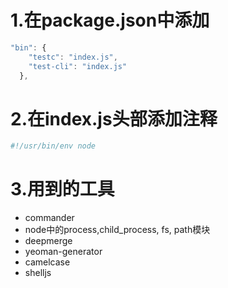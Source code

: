 
# 1.在package.json中添加
```js
"bin": {
    "testc": "index.js",
    "test-cli": "index.js"
  },
```
# 2.在index.js头部添加注释

```js
#!/usr/bin/env node
```

# 3.用到的工具
- commander
- node中的process,child_process, fs, path模块
- deepmerge
- yeoman-generator
- camelcase
- shelljs


